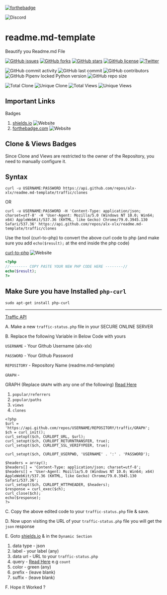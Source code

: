[![forthebadge](https://forthebadge.com/images/badges/built-with-love.svg)](https://forthebadge.com)

![Discord](https://img.shields.io/discord/655868052860174357?label=Discord&logo=discord)
# readme.md-template 
 Beautify you Readme.md File


[![GitHub issues](https://img.shields.io/github/issues/alx-xlx/readme.md-template)](https://github.com/alx-xlx/readme.md-template/issues)
[![GitHub forks](https://img.shields.io/github/forks/alx-xlx/readme.md-template)](https://github.com/alx-xlx/readme.md-template/network)
[![GitHub stars](https://img.shields.io/github/stars/alx-xlx/readme.md-template)](https://github.com/alx-xlx/readme.md-template/stargazers)
[![GitHub license](https://img.shields.io/github/license/alx-xlx/readme.md-template)](https://github.com/alx-xlx/readme.md-template/blob/master/LICENSE)
[![Twitter](https://img.shields.io/twitter/url?label=Github&logo=github&style=social&url=http%3A%2F%2Fgithub.com%2Falx-xlx)](https://twitter.com/intent/tweet?text=Wow:&url=https%3A%2F%2Fgithub.com%2Falx-xlx%2Freadme.md-template)



![GitHub commit activity](https://img.shields.io/github/commit-activity/w/alx-xlx/readme.md-template?label=Commit%20Activity) ![GitHub last commit](https://img.shields.io/github/last-commit/alx-xlx/readme.md-template?color=success&label=Last%20Commit) ![GitHub contributors](https://img.shields.io/github/contributors/alx-xlx/readme.md-template?label=Contributors) ![GitHub Pipenv locked Python version](https://img.shields.io/github/pipenv/locked/python-version/alx-xlx/readme.md-template) ![GitHub repo size](https://img.shields.io/github/repo-size/alx-xlx/readme.md-template)

![Total Clone](https://img.shields.io/badge/dynamic/json?color=brightness&label=Total%20Cloned&query=count&url=https%3A%2F%2Fviralcourse.online%2Ftools%2Fgithub-clone-status%2Fclone-status.php) ![Unique Clone](https://img.shields.io/badge/dynamic/json?color=brightness&label=Unique%20Cloned&query=uniques&url=https%3A%2F%2Fviralcourse.online%2Ftools%2Fgithub-clone-status%2Fclone-status.php) ![Total Views](https://img.shields.io/badge/dynamic/json?color=brightness&label=Total%20Views&query=count&url=https%3A%2F%2Fviralcourse.online%2Ftools%2Fgithub-clone-status%2Fviews-status.php) ![Unique Views](https://img.shields.io/badge/dynamic/json?color=brightness&label=Unique%20Views&query=uniques&url=https%3A%2F%2Fviralcourse.online%2Ftools%2Fgithub-clone-status%2Fviews-status.php)

## Important Links

Badges
1. [shields.io](https://shields.io/category/build) ![Website](https://img.shields.io/website?down_message=down&up_message=up&url=https%3A%2F%2Fshields.io)
2. [forthebadge.com](https://forthebadge.com/) ![Website](https://img.shields.io/website?down_message=down&up_message=up&url=https%3A%2F%2Fforthebadge.com%2F)

<!-- https://stackoverflow.com/questions/33999475/prevent-direct-url-access-to-php-file/33999539

https://stackoverflow.com/questions/356705/how-to-send-a-header-using-a-http-request-through-a-curl-call

https://stackoverflow.com/questions/1939609/convert-command-line-curl-to-php-curl -->

## Clone & Views Badges

Since Clone and Views are restricted to the owner of the Repository, you need to manually configure it.

## Syntax
```
curl -u USERNAME:PASSWORD https://api.github.com/repos/alx-xlx/readme.md-template/traffic/clones
```

OR

```
curl -u USERNAME:PASSWORD -H 'Content-Type: application/json; charset=utf-8' -H 'User-Agent: Mozilla/5.0 (Windows NT 10.0; Win64; x64) AppleWebKit/537.36 (KHTML, like Gecko) Chrome/79.0.3945.130 Safari/537.36' https://api.github.com/repos/alx-xlx/readme.md-template/traffic/clones
```

Use the tool (curl-to-php) to convert the above curl code to php (and make sure you add `echo($result);` at the end inside the php code)

[curl-to-php](https://incarnate.github.io/curl-to-php) ![Website](https://img.shields.io/website?down_message=down&style=plastic&up_message=up&url=https%3A%2F%2Fincarnate.github.io%2Fcurl-to-php)

```php
<?php
//-------- COPY PASTE YOUR NEW PHP CODE HERE --------//
echo($result);
?>
```
## Make Sure you have Installed `php-curl`

`sudo apt-get install php-curl`

---

[Traffic API](https://developer.github.com/v3/repos/traffic/)

A. Make a new `traffic-status.php` file in your SECURE ONLINE SERVER

B. Replace the following Variable in Below Code with yours

`USERNAME` - Your Github Username (alx-xlx)

`PASSWORD` - Your Github Password 

`REPOSITORY` - Repository Name (readme.md-template)

`GRAPH` - 

GRAPH  (Replace `GRAPH` with any one of the following) [Read Here](https://developer.github.com/v3/repos/traffic/)
1. `popular/referrers`
2. `popular/paths`
3. `views`                  
4. `clones`                


```
<?php
$url = 'https://api.github.com/repos/USERNAME/REPOSITORY/traffic/GRAPH';
$ch = curl_init();
curl_setopt($ch, CURLOPT_URL, $url);
curl_setopt($ch, CURLOPT_RETURNTRANSFER, true);
curl_setopt($ch, CURLOPT_SSL_VERIFYPEER, true);

curl_setopt($ch, CURLOPT_USERPWD, 'USERNAME' . ':' . 'PASSWORD');

$headers = array();
$headers[] = 'Content-Type: application/json; charset=utf-8';
$headers[] = 'User-Agent: Mozilla/5.0 (Windows NT 10.0; Win64; x64) AppleWebKit/537.36 (KHTML, like Gecko) Chrome/79.0.3945.130 Safari/537.36';
curl_setopt($ch, CURLOPT_HTTPHEADER, $headers);
$response = curl_exec($ch);
curl_close($ch);
echo($response);
?>
```

C. Copy the above edited code to your `traffic-status.php` file & save.

D. Now upon visiting the URL of your `traffic-status.php` file you will get the `json` response

E. Goto [shields.io](https://shields.io/) & in the `Dynamic Section`
1. data type - json
2. label - your label (any)
3. data url - URL to your `traffic-status.php`
4. query - [Read Here](https://developer.github.com/v3/repos/traffic/) e.g `count`
5. color - green (any)
6. prefix - (leave blank)
7. suffix - (leave blank)

F. Hope it Worked ?